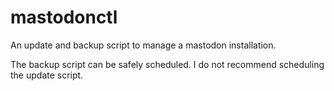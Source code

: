 # mastodonctl

An update and backup script to manage a mastodon installation.

The backup script can be safely scheduled. I do not recommend scheduling the
update script.
